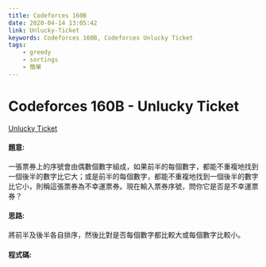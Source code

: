 ```yaml
---
title: Codeforces 160B
date: 2020-04-14 13:05:42
link: Unlucky-Ticket
keywords: Codeforces 160B, Codeforces Unlucky Ticket
tags:
    - greedy
    - sortings
    - 簡單
---
```

# Codeforces 160B - Unlucky Ticket
[Unlucky Ticket](https://codeforces.com/problemset/problem/160/B)


#### 題意:
一張票券上的序號會由偶數個數字組成，如果前半的每個數字，都能不重複地找到一個後半的數字比它大；或是前半的每個數字，都能不重複地找到一個後半的數字比它小，則稱這張票券為不幸運票券。現在輸入票券序號，問你它是否是不幸運票券？
<!-- more -->
#### 思路:
將前半及後半各自排序，然後比對是否每個數字都比較大或每個數字比較小。

#### 程式碼:
<script src="https://gist.github.com/Daviswww/807796ebbf46f2126719277a42631a32.js"></script>